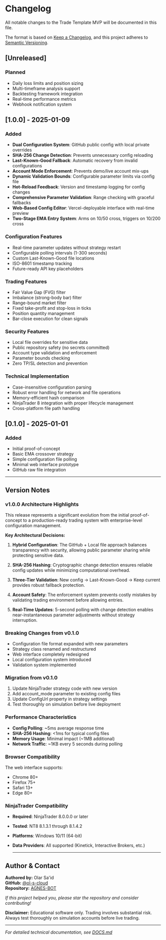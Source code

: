 # Changelog

All notable changes to the Trade Template MVP will be documented in this file.

The format is based on [Keep a Changelog](https://keepachangelog.com/en/1.0.0/),
and this project adheres to [Semantic Versioning](https://semver.org/spec/v2.0.0.html).

## [Unreleased]

### Planned
- Daily loss limits and position sizing
- Multi-timeframe analysis support
- Backtesting framework integration
- Real-time performance metrics
- Webhook notification system

## [1.0.0] - 2025-01-09

### Added
- **Dual Configuration System**: GitHub public config with local private overrides
- **SHA-256 Change Detection**: Prevents unnecessary config reloading
- **Last-Known-Good Fallback**: Automatic recovery from invalid configurations
- **Account Mode Enforcement**: Prevents demo/live account mix-ups
- **Dynamic Validation Bounds**: Configurable parameter limits via config file
- **Hot-Reload Feedback**: Version and timestamp logging for config changes
- **Comprehensive Parameter Validation**: Range checking with graceful fallbacks
- **Web-Based Config Editor**: Vercel-deployable interface with real-time preview
- **Two-Stage EMA Entry System**: Arms on 10/50 cross, triggers on 10/200 cross

### Configuration Features
- Real-time parameter updates without strategy restart
- Configurable polling intervals (1-300 seconds)
- Custom Last-Known-Good file locations
- ISO-8601 timestamp tracking
- Future-ready API key placeholders

### Trading Features
- Fair Value Gap (FVG) filter
- Imbalance (strong-body bar) filter
- Range-bound market filter
- Fixed take-profit and stop-loss in ticks
- Position quantity management
- Bar-close execution for clean signals

### Security Features
- Local file overrides for sensitive data
- Public repository safety (no secrets committed)
- Account type validation and enforcement
- Parameter bounds checking
- Zero TP/SL detection and prevention

### Technical Implementation
- Case-insensitive configuration parsing
- Robust error handling for network and file operations
- Memory-efficient hash comparison
- NinjaTrader 8 integration with proper lifecycle management
- Cross-platform file path handling

## [0.1.0] - 2025-01-01

### Added
- Initial proof-of-concept
- Basic EMA crossover strategy
- Simple configuration file polling
- Minimal web interface prototype
- GitHub raw file integration

---

## Version Notes

### v1.0.0 Architecture Highlights

This release represents a significant evolution from the initial proof-of-concept to a production-ready trading system with enterprise-level configuration management.

**Key Architectural Decisions:**

1. **Hybrid Configuration**: The GitHub + Local file approach balances transparency with security, allowing public parameter sharing while protecting sensitive data.

2. **SHA-256 Hashing**: Cryptographic change detection ensures reliable config updates while minimizing computational overhead.

3. **Three-Tier Validation**: New config → Last-Known-Good → Keep current provides robust fallback protection.

4. **Account Safety**: The enforcement system prevents costly mistakes by validating trading environment before allowing entries.

5. **Real-Time Updates**: 5-second polling with change detection enables near-instantaneous parameter adjustments without strategy interruption.

### Breaking Changes from v0.1.0

- Configuration file format expanded with new parameters
- Strategy class renamed and restructured
- Web interface completely redesigned
- Local configuration system introduced
- Validation system implemented

### Migration from v0.1.0

1. Update NinjaTrader strategy code with new version
2. Add account_mode parameter to existing config files
3. Update ConfigUrl property in strategy settings
4. Test thoroughly on simulation before live deployment

### Performance Characteristics

- **Config Polling**: ~5ms average response time
- **SHA-256 Hashing**: <1ms for typical config files
- **Memory Usage**: Minimal impact (~1MB additional)
- **Network Traffic**: ~1KB every 5 seconds during polling

### Browser Compatibility

The web interface supports:
- Chrome 80+
- Firefox 75+
- Safari 13+
- Edge 80+

### NinjaTrader Compatibility

- **Required**: NinjaTrader 8.0.0.0 or later
- **Tested**: NT8 8.1.3.1 through 8.1.4.2
- **Platforms**: Windows 10/11 (64-bit)
- **Data Providers**: All supported (Kinetick, Interactive Brokers, etc.)

  ---

## Author & Contact

**Authored by:** Olar Sa'id  
**GitHub:** [@ol-s-cloud](https://github.com/ol-s-cloud)  
**Repository:** [AGNES-BOT](https://github.com/ol-s-cloud/agnes-bot)  

*If this project helped you, please star the repository and consider contributing!*

**Disclaimer:** Educational software only. Trading involves substantial risk. Always test thoroughly on simulation accounts before live trading.

---

*For detailed technical documentation, see [DOCS.md](DOCS.md)*
